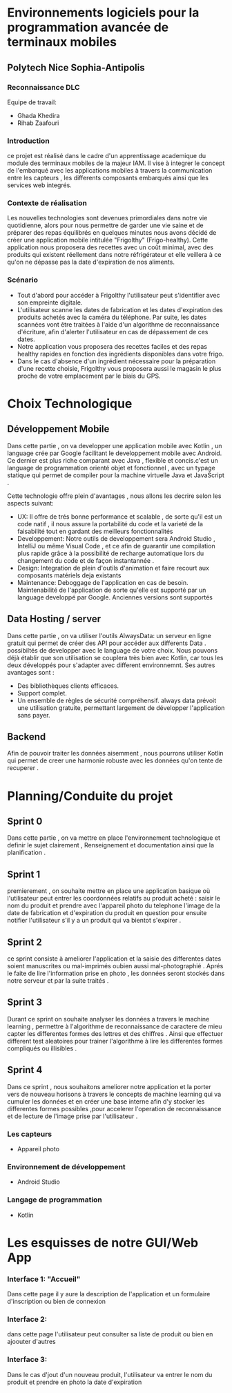# Environnements logiciels pour la programmation avancée de terminaux mobiles

## Polytech Nice Sophia-Antipolis


### Reconnaissance DLC
Equipe de travail:
* Ghada Khedira
* Rihab Zaafouri

### Introduction
ce projet est réalisé dans le cadre d'un apprentissage academique du module des terminaux mobiles de la majeur IAM. Il vise à integrer le concept de l'embarqué avec les applications mobiles à travers la communication entre les capteurs , les differents composants embarqués ainsi que les services web integrés.

### Contexte de réalisation
Les nouvelles technologies sont devenues primordiales dans notre vie quotidienne, alors pour nous permettre de garder une vie saine et de préparer des repas équilibrés en quelques minutes nous avons décidé de créer une application mobile intitulée "Frigolthy" (Frigo-healthy). 
Cette application nous proposera des recettes avec un coût minimal, avec des produits qui existent réellement dans notre réfrigérateur et elle veillera à ce qu'on ne dépasse pas la date d'expiration de nos aliments.

### Scénario
*  Tout d'abord pour accéder à Frigolthy l'utilisateur peut s'identifier avec son empreinte digitale.
*  L'utilisateur scanne les dates de fabrication et les dates d'expiration des produits achetés avec la caméra du téléphone. Par suite, les dates scannées vont être traitées à l'aide d'un algorithme de reconnaissance d'écriture, afin d'alerter l'utilisateur en cas de dépassement de ces dates.
*  Notre application vous proposera des recettes faciles et des repas healthy rapides en fonction des ingrédients disponibles dans votre frigo.
* Dans le cas d'absence d'un ingrédient nécessaire pour la préparation d'une recette choisie, Frigolthy vous proposera aussi le magasin le plus proche de votre emplacement par le biais du GPS.

# Choix Technologique 

## Développement Mobile
Dans cette partie , on va developper une application mobile avec Kotlin , un language crée par Google facilitant le developpement mobile avec Android. Ce dernier est  plus riche comparant avec Java , flexible et concis.c'est un language de programmation orienté objet et fonctionnel , avec un typage statique qui permet de compiler pour la machine virtuelle Java et JavaScript . 

Cette technologie offre plein d'avantages , nous allons les decrire selon les aspects suivant:

* UX: Il offre de trés bonne performance et scalable , de sorte qu'il est un code natif , il nous assure la portabilité du code et la varieté de la faisabilité tout en gardant des meilleurs fonctionnalités 
* Developpement: Notre outils de developpement sera Android Studio , IntelliJ ou même Visual Code , et ce  afin de guarantir une compilation plus rapide grâce à la possibilité de recharge automatique lors du changement du code et de façon instantannée . 
* Design: Integration de plein d'outils d'animation et faire recourt aux composants matériels deja existants
* Maintenance: Deboggage de l'application en cas de besoin. Maintenabilité de l'application de sorte qu'elle est supporté par un language developpé par Google. Anciennes versions sont supportés

## Data Hosting / server
Dans cette partie , on va utiliser l'outils AlwaysData: un serveur en ligne gratuit qui permet de créer des API pour accéder aux differents Data . possibiltés de developper avec le language de votre choix.
Nous pouvons déjà établir que son utilisation se couplera très bien avec Kotlin, car tous les deux développés pour s'adapter avec different environnemnt. Ses autres avantages sont :
* Des bibliothèques clients efficaces.
* Support complet.
* Un ensemble de règles de sécurité compréhensif.
always data prévoit une utilisation gratuite, permettant largement de développer l'application sans payer. 

## Backend 
Afin de pouvoir traiter les données aisemment , nous pourrons utiliser Kotlin qui permet de creer une harmonie robuste avec les données qu'on tente de recuperer .

# Planning/Conduite du projet

## Sprint 0
Dans cette partie , on va mettre en place l'environnement technologique et definir le sujet clairement , Renseignement et documentation ainsi que la planification . 
## Sprint 1
premierement , on souhaite mettre en place une application basique où l'utilisateur peut entrer les coordonnées relatifs au produit acheté : saisir le nom du produit et prendre avec l'appareil photo du telephone l'image de la date de fabrication et d'expiration du produit en question pour ensuite notifier l'utilisateur s'il y a un produit qui va bientot s'expirer .
## Sprint 2
ce sprint consiste à ameliorer l'application et la saisie des differentes dates soient manuscrites ou mal-imprimés oubien aussi mal-photographié . Aprés le faite de lire l'information prise en photo , les données seront stockés dans notre serveur et par la suite traités .
## Sprint 3
Durant ce sprint on souhaite analyser les données a travers le machine learning , permettre à l'algorithme de reconnaissance de caractere de mieu capter les differentes formes des lettres et des chiffres . Ainsi que effectuer different test aleatoires pour trainer l'algorithme à lire les differentes formes compliqués ou illisibles .
## Sprint 4
Dans ce sprint , nous souhaitons ameliorer notre application et la porter vers de nouveau horisons à travers le concepts de machine learning qui va cumuler les données et en créer une base interne afin d'y stocker les differentes formes possibles ,pour accelerer l'operation de reconnaissance et de lecture de l'image prise par l'utilisateur .

### Les capteurs
* Appareil photo
### Environnement de développement
* Android Studio
### Langage de programmation
* Kotlin

# Les esquisses de notre GUI/Web App
### Interface 1: "Accueil"
Dans cette page il y aure la description de l'application
et un formulaire d'inscription ou bien de connexion

### Interface 2:
dans cette page l'utilisateur peut consulter sa liste de produit ou 
bien en ajoouter d'autres

### Interface 3:
Dans le cas d'jout d'un nouveau produit, l'utilisateur va entrer le nom du produit
et prendre en photo la date d'expiration 
